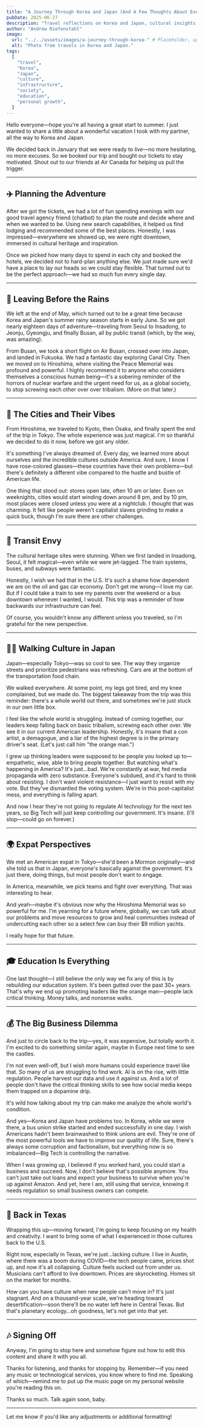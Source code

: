 ```yaml
---
title: "A Journey Through Korea and Japan (And A Few Thoughts About Everything)"
pubDate: 2025-06-27
description: "Travel reflections on Korea and Japan, cultural insights, infrastructure envy, and thoughts on society, education, and the future."
author: "Andrew Riefenstahl"
image:
  url: "../../assets/images/a-journey-through-korea-" # Placeholder, update if a suitable image is added
  alt: "Photo from travels in Korea and Japan."
tags:
  [
    "travel",
    "Korea",
    "Japan",
    "culture",
    "infrastructure",
    "society",
    "education",
    "personal growth",
  ]
---
```


Hello everyone—hope you're all having a great start to summer. I just wanted to share a little about a wonderful vacation I took with my partner, all the way to Korea and Japan.

We decided back in January that we were ready to _live_—no more hesitating, no more excuses. So we booked our trip and bought our tickets to stay motivated. Shout out to our friends at Air Canada for helping us pull the trigger.

---

## ✈️ Planning the Adventure

After we got the tickets, we had a lot of fun spending evenings with our good travel agency friend (chatbot) to plan the route and decide where and when we wanted to be. Using new search capabilities, it helped us find lodging and recommended some of the best places. Honestly, I was impressed—everywhere we showed up, we were right downtown, immersed in cultural heritage and inspiration.

Once we picked how many days to spend in each city and booked the hotels, we decided not to hard-plan anything else. We just made sure we'd have a place to lay our heads so we could stay flexible. That turned out to be the perfect approach—we had so much fun every single day.

---

## 🌿 Leaving Before the Rains

We left at the end of May, which turned out to be a great time because Korea and Japan's summer rainy season starts in early June. So we got nearly eighteen days of adventure—traveling from Seoul to Insadong, to Jeonju, Gyeongju, and finally Busan, all by public transit (which, by the way, was amazing).

From Busan, we took a short flight on Air Busan, crossed over into Japan, and landed in Fukuoka. We had a fantastic day exploring Canal City. Then we moved on to Hiroshima, where visiting the Peace Memorial was profound and powerful. I highly recommend it to anyone who considers themselves a conscious human being—it's a sobering reminder of the horrors of nuclear warfare and the urgent need for us, as a global society, to stop screwing each other over over tribalism. (More on that later.)

---

## 🏯 The Cities and Their Vibes

From Hiroshima, we traveled to Kyoto, then Osaka, and finally spent the end of the trip in Tokyo. The whole experience was just magical. I'm so thankful we decided to do it now, before we got any older.

It's something I've always dreamed of. Every day, we learned more about ourselves and the incredible cultures outside America. And sure, I know I have rose-colored glasses—these countries have their own problems—but there's definitely a different vibe compared to the hustle and bustle of American life.

One thing that stood out: stores open late, often 10 am or later. Even on weeknights, cities would start winding down around 8 pm, and by 10 pm, most places were closed unless you were at a nightclub. I thought that was charming. It felt like people weren't capitalist slaves grinding to make a quick buck, though I'm sure there are other challenges.

---

## 🚉 Transit Envy

The cultural heritage sites were stunning. When we first landed in Insadong, Seoul, it felt magical—even while we were jet-lagged. The train systems, buses, and subways were fantastic.

Honestly, I wish we had that in the U.S. It's such a shame how dependent we are on the oil and gas car economy. Don't get me wrong—I love my car. But if I could take a train to see my parents over the weekend or a bus downtown whenever I wanted, I would. This trip was a reminder of how backwards our infrastructure can feel.

Of course, you wouldn't know any different unless you traveled, so I'm grateful for the new perspective.

---

## 🚶‍♂️ Walking Culture in Japan

Japan—especially Tokyo—was so cool to see. The way they organize streets and prioritize pedestrians was refreshing. Cars are at the bottom of the transportation food chain.

We walked everywhere. At some point, my legs got tired, and my knee complained, but we made do. The biggest takeaway from the trip was this reminder: there's a whole world out there, and sometimes we're just stuck in our own little box.

I feel like the whole world is struggling. Instead of coming together, our leaders keep falling back on basic tribalism, screwing each other over. We see it in our current American leadership. Honestly, it's insane that a con artist, a demagogue, and a liar of the highest degree is in the primary driver's seat. (Let's just call him "the orange man.")

I grew up thinking leaders were supposed to be people you looked up to—empathetic, wise, able to bring people together. But watching what's happening in America? It's just…bad. We're constantly at war, fed media propaganda with zero substance. Everyone's subdued, and it's hard to think about resisting. I don't want violent resistance—I just want to resist with my vote. But they've dismantled the voting system. We're in this post-capitalist mess, and everything is falling apart.

And now I hear they're not going to regulate AI technology for the next ten years, so Big Tech will just keep controlling our government. It's insane. (I'll stop—could go on forever.)

---

## 🌍 Expat Perspectives

We met an American expat in Tokyo—she'd been a Mormon originally—and she told us that in Japan, everyone's basically against the government. It's just there, doing things, but most people don't want to engage.

In America, meanwhile, we pick teams and fight over everything. That was interesting to hear.

And yeah—maybe it's obvious now why the Hiroshima Memorial was so powerful for me. I'm yearning for a future where, globally, we can talk about our problems and move resources to grow and heal communities instead of undercutting each other so a select few can buy their \$9 million yachts.

I really hope for that future.

---

## 🎓 Education Is Everything

One last thought—I still believe the only way we fix any of this is by rebuilding our education system. It's been gutted over the past 30+ years. That's why we end up promoting leaders like the orange man—people lack critical thinking. Money talks, and nonsense walks.

---

## 💰 The Big Business Dilemma

And just to circle back to the trip—yes, it was expensive, but totally worth it. I'm excited to do something similar again, maybe in Europe next time to see the castles.

I'm not even well-off, but I wish more humans could experience travel like that. So many of us are struggling to find work. AI is on the rise, with little regulation. People harvest our data and use it against us. And a lot of people don't have the critical thinking skills to see how social media keeps them trapped on a dopamine drip.

It's wild how talking about my trip can make me analyze the whole world's condition.

And yes—Korea and Japan have problems too. In Korea, while we were there, a bus union strike started and ended successfully in one day. I wish Americans hadn't been brainwashed to think unions are evil. They're one of the most powerful tools we have to improve our quality of life. Sure, there's always some corruption and factionalism, but everything now is so imbalanced—Big Tech is controlling the narrative.

When I was growing up, I believed if you worked hard, you could start a business and succeed. Now, I don't believe that's possible anymore. You can't just take out loans and expect your business to survive when you're up against Amazon. And yet, here I am, still using that service, knowing it needs regulation so small business owners can compete.

---

## 🏡 Back in Texas

Wrapping this up—moving forward, I'm going to keep focusing on my health and creativity. I want to bring some of what I experienced in those cultures back to the U.S.

Right now, especially in Texas, we're just…lacking culture. I live in Austin, where there was a boom during COVID—the tech people came, prices shot up, and now it's all collapsing. Culture feels sucked out from under us. Musicians can't afford to live downtown. Prices are skyrocketing. Homes sit on the market for months.

How can you have culture when new people can't move in? It's just stagnant. And on a thousand-year scale, we're heading toward desertification—soon there'll be no water left here in Central Texas. But that's planetary ecology…oh goodness, let's not get into that yet.

---

## 🎶 Signing Off

Anyway, I'm going to stop here and somehow figure out how to edit this content and share it with you all.

Thanks for listening, and thanks for stopping by. Remember—if you need any music or technological services, you know where to find me. Speaking of which—remind me to put up the music page on my personal website you're reading this on.

Thanks so much. Talk again soon, baby.

---

Let me know if you'd like any adjustments or additional formatting!
